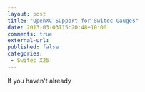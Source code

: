 ```yaml
---
layout: post
title: "OpenXC Support for Switec Gauges"
date: 2013-03-03T15:20:48+10:00
comments: true
external-url: 
published: false
categories:
 - Switec X25
---
```


If you haven't already 

